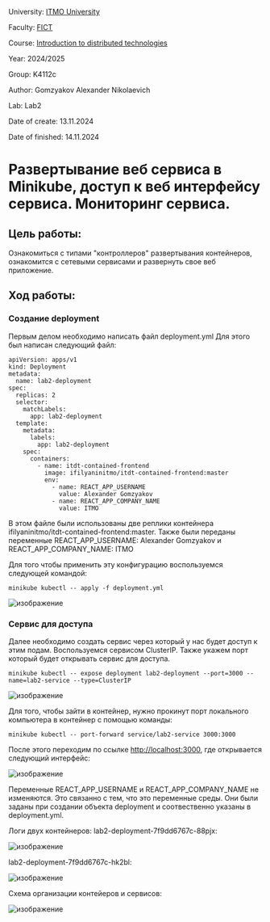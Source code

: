 University: [ITMO University](https://itmo.ru/ru/)

Faculty: [FICT](https://fict.itmo.ru)

Course: [Introduction to distributed technologies](https://github.com/itmo-ict-faculty/introduction-to-distributed-technologies)

Year: 2024/2025

Group: K4112c

Author: Gomzyakov Alexander Nikolaevich

Lab: Lab2

Date of create: 13.11.2024

Date of finished: 14.11.2024

# Развертывание веб сервиса в Minikube, доступ к веб интерфейсу сервиса. Мониторинг сервиса. #

## Цель работы: ##
Ознакомиться с типами "контроллеров" развертывания контейнеров, ознакомится с сетевыми сервисами и развернуть свое веб приложение.

## Ход работы: ##

### Создание deployment  ###
Первым делом необходимо написать файл deployment.yml
Для этого был написан следующий файл:

```
apiVersion: apps/v1
kind: Deployment
metadata:
  name: lab2-deployment
spec:
  replicas: 2
  selector:
    matchLabels:
      app: lab2-deployment
  template:
    metadata:
      labels:
        app: lab2-deployment
    spec:
      containers:
        - name: itdt-contained-frontend
          image: ifilyaninitmo/itdt-contained-frontend:master
          env:
            - name: REACT_APP_USERNAME
              value: Alexander Gomzyakov
            - name: REACT_APP_COMPANY_NAME
              value: ITMO
```
В этом файле были использованы две реплики контейнера  ifilyaninitmo/itdt-contained-frontend:master. Также были переданы переменные REACT_APP_USERNAME: Alexander Gomzyakov и REACT_APP_COMPANY_NAME: ITMO

Для того чтобы применить эту конфигурацию воспользуемся следующей командой: 

`
minikube kubectl -- apply -f deployment.yml
`


![изображение](https://github.com/user-attachments/assets/e78bd178-3fda-411f-baf8-cfb0ee3851d7)

### Сервис для доступа ###

Далее необходимо создать сервис через который у нас будет доступ к этим подам. Воспользуемся сервисом ClusterIP. Также укажем порт который будет открывать сервис для доступа.

`
minikube kubectl -- expose deployment lab2-deployment --port=3000 --name=lab2-service --type=ClusterIP
`


![изображение](https://github.com/user-attachments/assets/91364fa1-729d-4ffe-bf8b-4ba74a6d93b6)

Для того, чтобы зайти в контейнер, нужно прокинут порт локального компьютера в контейнер с помощью команды:

`
minikube kubectl -- port-forward service/lab2-service 3000:3000
`

После этого переходим по ссылке <http://localhost:3000>, где открывается следующий интерфейс:

![изображение](https://github.com/user-attachments/assets/1ed224af-7a9b-4fd0-8fb3-0478352aeba8)

Переменные REACT_APP_USERNAME и REACT_APP_COMPANY_NAME не изменяются. Это связанно с тем, что это переменные среды. Они были заданы при создании объекта deployment и соотвественно указаны в deployment.yml.
 
Логи двух контейнеров: 
lab2-deployment-7f9dd6767c-88pjx:

![изображение](https://github.com/user-attachments/assets/fd3b5736-0442-44d3-a679-41c2446c0643)

lab2-deployment-7f9dd6767c-hk2bl:

![изображение](https://github.com/user-attachments/assets/b4830e5d-9fe0-430b-8979-d1c24c3d4e2e)

Схема организации контейеров и сервисов:

![изображение](https://github.com/user-attachments/assets/f2fc9452-f693-429d-ab62-bc3fd523538f)



